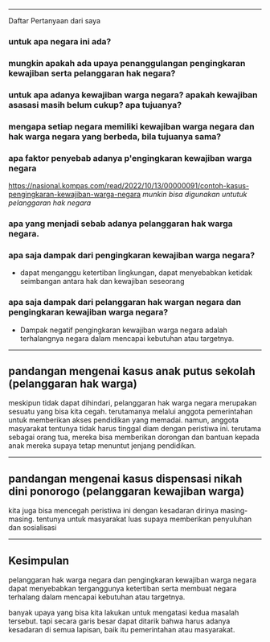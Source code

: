 
--- 

Daftar Pertanyaan dari saya
### untuk apa negara ini ada?

### mungkin apakah ada upaya penanggulangan pengingkaran kewajiban serta pelanggaran hak negara?

### untuk apa adanya kewajiban warga negara? apakah kewajiban asasasi masih belum cukup? apa tujuanya?

### mengapa setiap negara memiliki kewajiban warga negara dan hak warga negara yang berbeda, bila tujuanya sama?

### apa faktor penyebab adanya p'engingkaran kewajiban warga negara
https://nasional.kompas.com/read/2022/10/13/00000091/contoh-kasus-pengingkaran-kewajiban-warga-negara
_munkin bisa digunakan untutuk pelanggaran hak negara_

### apa yang menjadi sebab adanya pelanggaran hak warga negara.


### apa saja dampak dari **pengingkaran kewajiban** warga negara?
- dapat menganggu ketertiban lingkungan, dapat menyebabkan ketidak seimbangan antara hak dan kewajiban seseorang

### apa saja dampak dari pelanggaran hak wargan negara dan pengingkaran kewajiban warga negara?
- Dampak negatif pengingkaran kewajiban warga negara adalah terhalangnya negara dalam mencapai kebutuhan atau targetnya.


---
## pandangan mengenai kasus anak putus sekolah (pelanggaran hak warga)
meskipun tidak dapat dihindari, pelanggaran hak warga negara merupakan sesuatu yang bisa kita cegah. terutamanya melalui anggota pemerintahan untuk memberikan akses pendidikan yang memadai. namun, anggota masyarakat tentunya tidak harus tinggal diam dengan peristiwa ini. terutama sebagai orang tua, mereka bisa memberikan dorongan dan bantuan kepada anak mereka supaya tetap menuntut jenjang pendidikan.

---
## pandangan mengenai kasus dispensasi nikah dini ponorogo (pelanggaran kewajiban warga)
kita juga bisa mencegah peristiwa ini dengan kesadaran dirinya masing-masing. tentunya untuk masyarakat luas supaya memberikan penyuluhan dan sosialisasi 

---
## Kesimpulan

pelanggaran hak warga negara dan pengingkaran kewajiban warga negara dapat menyebabkan terganggunya ketertiban serta membuat negara terhalang dalam mencapai kebutuhan atau targetnya.

banyak upaya yang bisa kita lakukan untuk mengatasi kedua masalah tersebut. tapi secara garis besar dapat ditarik bahwa harus adanya kesadaran di semua lapisan, baik itu pemerintahan atau masyarakat. 

